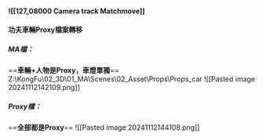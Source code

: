 #### ![[127_08000 Camera track Matchmove]]

#### 功夫車輛Proxy檔案轉移

##### MA檔：
==**車輛+人物是Proxy，車燈單獨**==
Z:\KongFu\02_3D\01_MA\Scenes\02_Asset\Props\Props_car
![[Pasted image 20241112142109.png]]

##### Proxy檔：
==**全部都是Proxy**==
![[Pasted image 20241112144108.png]]